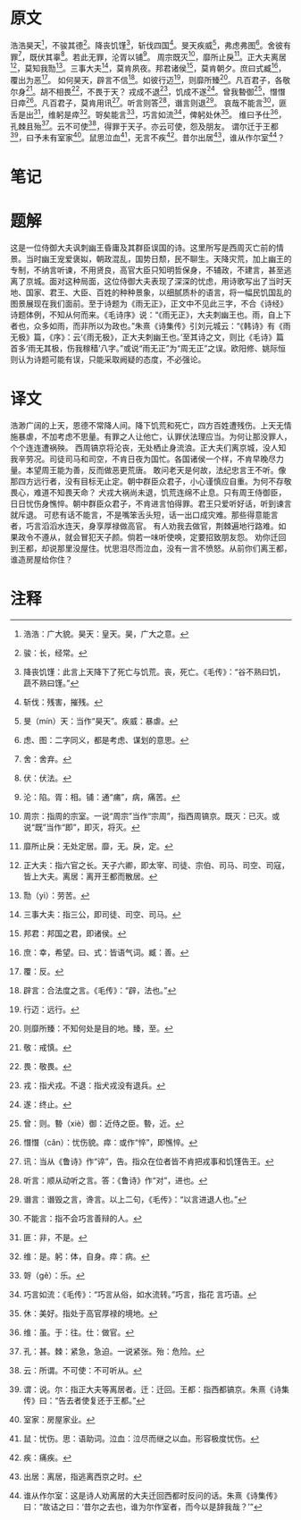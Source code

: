 # 原文
浩浩昊天[^1]，不骏其德[^2]。降丧饥馑[^3]，斩伐四国[^4]。旻天疾威[^5]，弗虑弗图[^6]。舍彼有罪[^7]，既伏其辜[^8]。若此无罪，沦胥以铺[^9]。
周宗既灭[^10]，靡所止戾[^11]。正大夫离居[^12]，莫知我勚[^13]。三事大夫[^14]，莫肯夙夜。邦君诸侯[^15]，莫肯朝夕。庶曰式臧[^16]，覆出为恶[^17]。
如何昊天，辟言不信[^18]。如彼行迈[^19]，则靡所臻[^20]。凡百君子，各敬尔身[^21]。胡不相畏[^22]，不畏于天？
戎成不退[^23]，饥成不遂[^24]。曾我暬御[^25]，憯憯日瘁[^26]。凡百君子，莫肯用讯[^27]。听言则答[^28]，谮言则退[^29]。
哀哉不能言[^30]，匪舌是出[^31]，维躬是瘁[^32]。哿矣能言[^33]，巧言如流[^34]，俾躬处休[^35]。
维曰予仕[^36]，孔棘且殆[^37]。云不可使[^38]，得罪于天子。亦云可使，怨及朋友。
谓尔迁于王都[^39]，曰予未有室家[^40]。鼠思泣血[^41]，无言不疾[^42]。昔尔出居[^43]，谁从作尔室[^44]？
# 笔记

# 题解
这是一位侍御大夫讽刺幽王昏庸及其群臣误国的诗。这里所写是西周灭亡前的情景。当时幽王宠爱褒姒，朝政混乱，国势日颓，民不聊生。天降灾荒，加上幽王的专制，不纳言听谏，不用贤良，高官大臣只知明哲保身，不辅政，不建言，甚至逃离了京城。面对这种局面，这位侍御大夫表现了深深的忧虑，用诗歌写出了当时天地、国家、君王、大臣、百姓的种种景象，以细腻质朴的语言，将一幅民饥国乱的图景展现在我们面前。至于诗题为《雨无正》，正文中不见此三字，不合《诗经》诗题体例，不知从何而来。《毛诗序》说：“《雨无正》，大夫刺幽王也。雨，自上下者也，众多如雨，而非所以为政也。”朱熹《诗集传》引刘元城云：“《韩诗》有《雨无极》篇，《序》：云‘《雨无极》，正大夫刺幽王也。’至其诗之文，则比《毛诗》篇首多‘雨无其极，伤我稼穑’八字。”或说“雨无正”为“周无正”之误。欧阳修、姚际恒则认为诗题可能有误，只能采取阙疑的态度，不必强论。
# 译文
浩渺广阔的上天，恩德不常降人间。降下饥荒和死亡，四方百姓遭残伤。上天无情施暴虐，不加考虑不思量。有罪之人让他亡，认罪伏法理应当。为何让那没罪人，个个连连遭祸殃。
西周镐京将沦丧，无处栖止身流浪。正大夫们离京城，没人知我辛劳况。司徒司马和司空，不肯日夜为国忙。各国诸侯一个样，不肯早晚尽力量。本望周王能为善，反而做恶更荒唐。
敢问老天是何故，法纪忠言王不听。像那四方远行者，没有目标无止定。朝中群臣众君子，小心谨慎应自重。为何不存敬畏心，难道不知畏天命？
犬戎大祸尚未退，饥荒连绵不止息。只有周王侍御臣，日日忧伤身憔悴。朝中群臣众君子，不肯进言怕得罪。君王只爱听好话，听到谏言就斥退。
可悲有话不能言，不是嘴笨舌头短，话一出口成灾难。那些得意能言者，巧言滔滔水连天，身享厚禄做高官。
有人劝我去做官，荆棘遍地行路难。如果政令不遵从，就会冒犯天子颜。倘若一味听使唤，定要招致朋友怨。
劝你迁回到王都，却说那里没屋住。忧思泪尽而泣血，没有一言不愤怒。从前你们离王都，谁造房屋给你住？
# 注释

[^1]: 浩浩：广大貌。昊天：皇天。昊，广大之意。
[^2]: 骏：长，经常。
[^3]: 降丧饥馑：此言上天降下了死亡与饥荒。丧，死亡。《毛传》：“谷不熟曰饥，蔬不熟曰馑。”
[^4]: 斩伐：残害，摧残。
[^5]: 旻（mín）天：当作“昊天”。疾威：暴虐。
[^6]: 虑、图：二字同义，都是考虑、谋划的意思。
[^7]: 舍：舍弃。
[^8]: 伏：伏法。
[^9]: 沦：陷。胥：相。铺：通“痡”，病，痛苦。
[^10]: 周宗：指周的宗室。一说“周宗”当作“宗周”，指西周镐京。既灭：已灭。或说“既”当作“即”，即灭，将灭。
[^11]: 靡所止戾：无处定居。靡，无。戾，定。
[^12]: 正大夫：指六官之长。天子六卿，即太宰、司徒、宗伯、司马、司空、司寇，皆上大夫。离居：离开王都而散居。
[^13]: 勚（yì）：劳苦。
[^14]: 三事大夫：指三公，即司徒、司空、司马。
[^15]: 邦君：邦国之君，即诸侯。
[^16]: 庶：幸，希望。曰、式：皆语气词。臧：善。
[^17]: 覆：反。
[^18]: 辟言：合法度之言。《毛传》：“辟，法也。”
[^19]: 行迈：远行。
[^20]: 则靡所臻：不知何处是目的地。臻，至。
[^21]: 敬：戒慎。
[^22]: 畏：敬畏。
[^23]: 戎：指犬戎。不退：指犬戎没有退兵。
[^24]: 遂：终止。
[^25]: 曾：则。暬（xiè）御：近侍之臣。暬，近。
[^26]: 憯憯（cǎn）：忧伤貌。瘁：或作“悴”，即憔悴。
[^27]: 讯：当从《鲁诗》作“谇”，告。指众在位者皆不肯把戎事和饥馑告王。
[^28]: 听言：顺从动听之言。答：《鲁诗》作“对”，进也。
[^29]: 谮言：谮毁之言，谗言。以上二句，《毛传》：“以言进退人也。”
[^30]: 不能言：指不会巧言善辩的人。
[^31]: 匪：非，不是。
[^32]: 维：是。躬：体，自身。瘁：病。
[^33]: 哿（gě）：乐。
[^34]: 巧言如流：《毛传》：“巧言从俗，如水流转。”巧言，指花
言巧语。
[^35]: 休：美好。指处于高官厚禄的境地。
[^36]: 维：虽。于：往。仕：做官。
[^37]: 孔：甚。棘：紧急，急迫。一说紧张。殆：危险。
[^38]: 云：所谓。不可使：不可听从。
[^39]: 谓：说。尔：指正大夫等离居者。迁：迁回。王都：指西都镐京。朱熹《诗集传》曰：“告去者使复还于王都。”
[^40]: 室家：房屋家业。
[^41]: 鼠：忧伤。思：语助词。泣血：泣尽而继之以血。形容极度忧伤。
[^42]: 疾：痛疾。
[^43]: 出居：离居，指逃离西京之时。
[^44]: 谁从作尔室：这是诗人劝离居的大夫迁回西都时反问的话。朱熹《诗集传》曰：“故诘之曰：‘昔尔之去也，谁为尔作室者，而今以是辞我哉？’”